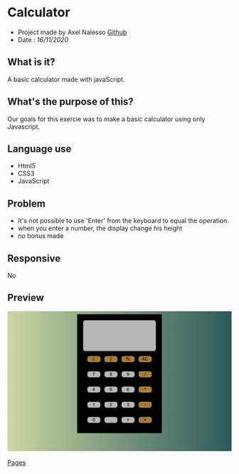 # Calculator 

- Project made by Axel Nalesso [Github](https://github.com/NalessoAxel)
- Date : *16/11/2020*

## What is it?

A basic calculator made with javaScript.

## What's the purpose of this?

Our goals for this exercie was to make a basic calculator using only Javascript.

## Language use 

- Html5
- CSS3
- JavaScript

## Problem

-  It's not possible to use 'Enter' from the keyboard to equal the operation. 
-  when you enter a number, the display change his height
- no bonus made 
  
## Responsive

No

## Preview
![Preview](./preview_calculette_js.png)

[Pages](https://nalessoaxel.github.io/calculator/)